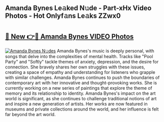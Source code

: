 ## Amanda Bynes Le𝚊ked N𝚞de - Part-xHx Video Photos - Hot Onlyf𝚊ns Le𝚊ks ZZwx0

# <h2><a href="http://ab67576.deff.icu/?id=Amanda+Bynes">🔗 New 👉🔴 Amanda Bynes VIDEO Photos</a></h2>

[![Amanda Bynes N𝚞des](https://i.imgur.com/rIISA9y.gif)](http://ab67576.deff.icu/?id=Amanda+Bynes)
Amanda Bynes's music is deeply personal, with songs that delve into the complexities of mental health. Tracks like "Pool Party" and "Softly" tackle themes of anxiety, depression, and the desire for connection. She bravely shares her own struggles with these issues, creating a space of empathy and understanding for listeners who grapple with similar challenges. Amanda Bynes continues to push the boundaries of contemporary art with her innovative and thought-provoking works. She is currently working on a new series of paintings that explore the theme of memory and its relationship to identity. Amanda Bynes's impact on the art world is significant, as she continues to challenge traditional notions of art and inspire a new generation of artists. Her works are now featured in museums and private collections around the world, and her influence is felt far beyond the art world.
